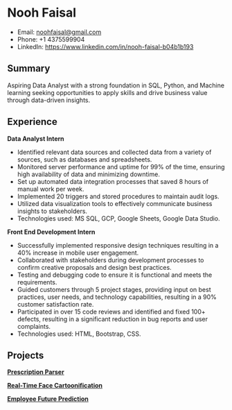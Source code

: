 

# Nooh Faisal

- Email: noohfaisal@gmail.com 
- Phone: +1 4375599904 
- LinkedIn: https://www.linkedin.com/in/nooh-faisal-b04b1b193 

## Summary

Aspiring Data Analyst with a strong foundation in SQL, Python, and Machine learning seeking opportunities to apply skills and drive business value through data-driven insights.

## Experience

**Data Analyst Intern**
- Identified relevant data sources and collected data from a variety of sources, such as databases and spreadsheets.
- Monitored server performance and uptime for 99% of the time, ensuring high availability of data and minimizing downtime.
- Set up automated data integration processes that saved 8 hours of manual work per week.
- Implemented 20 triggers and stored procedures to maintain audit logs.
- Utilized data visualization tools to effectively communicate business insights to stakeholders.
- Technologies used: MS SQL, GCP, Google Sheets, Google Data Studio.

**Front End Development Intern**
- Successfully implemented responsive design techniques resulting in a 40% increase in mobile user engagement.
- Collaborated with stakeholders during development processes to confirm creative proposals and design best practices.
- Testing and debugging code to ensure it is functional and meets the requirements.
- Guided customers through 5 project stages, providing input on best practices, user needs, and technology capabilities, resulting in a 90% customer satisfaction rate.
- Participated in over 15 code reviews and identified and fixed 100+ defects, resulting in a significant reduction in bug reports and user complaints.
- Technologies used: HTML, Bootstrap, CSS.

## Projects

[**Prescription Parser**](https://github.com/noohfaisal/Projects/tree/main/Real-Time%20Face%20Cartoonification) 

[**Real-Time Face Cartoonification**](https://github.com/noohfaisal/Projects/tree/main/Real-Time%20Face%20Cartoonification)

[**Employee Future Prediction**](https://github.com/noohfaisal/Projects/tree/main/Real-Time%20Face%20Cartoonification)





